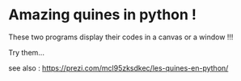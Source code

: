 # Amazing quines in python !

These two programs display their codes in a canvas or a window !!!

Try them...

see also : https://prezi.com/mcl95zksdkec/les-quines-en-python/


